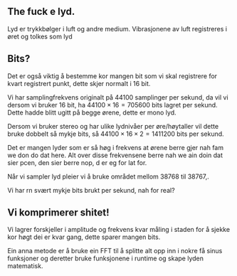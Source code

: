 ## The fuck e lyd.
Lyd er trykkbølger i luft og andre medium.
Vibrasjonene av luft registreres i øret og tolkes som lyd

## Bits? 
Det er også viktig å bestemme kor mangen bit som vi skal registrere for kvart registrert punkt, dette skjer normalt i 16 bit.

Vi har samplingfrekvens originalt på 44100 samplinger per sekund,  da vil vi dersom vi bruker 16 bit, ha $44100\times 16=705600$ bits lagret per sekund. Dette hadde blitt ugitt på begge ørene, dette er mono lyd.

Dersom vi bruker stereo og har ulike lydnivåer per øre/høytaller vil dette bruke dobbelt så mykje bits, så $44100\times16\times 2 = 1411200$ bits per sekund.

Det er mangen lyder som er så høg i frekvens at ørene berre gjer nah fam we don do dat here. Alt over disse frekvensene berre nah we ain doin dat sier pcen, den sier berre nop, d er eg for lat for.

Når vi sampler lyd pleier vi å bruke området mellom 38768 til 38767,.

Vi har rn svært mykje bits brukt per sekund, nah for real?

## Vi komprimerer shitet!
Vi lagrer forskjeller i amplitude og frekvens kvar måling i staden for å sjekke kor høgt dei er kvar gang, dette sparer mangen bits.




Ein anna metode er å bruke ein FFT til å splitte alt opp inn i nokre få sinus funksjoner og deretter bruke funksjonene i runtime og skape lyden matematisk.